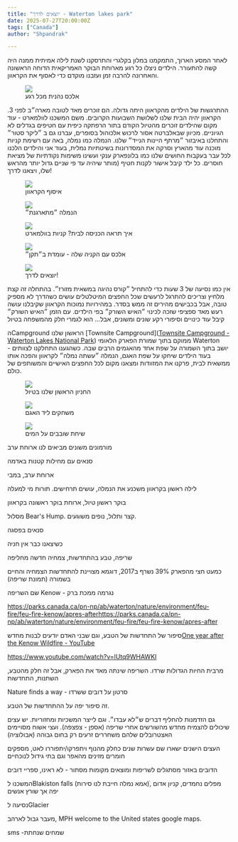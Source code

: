 ```yaml
---
title: "יוצאים לדרך - Waterton lakes park"
date: 2025-07-27T20:00:00Z
tags: ["Canada"]
author: "Shpandrak"

---
```


לאחר המסע הארוך,  התמקמנו במלון בקלגרי והתרסקנו לשנת לילה אמיתית ממנה היה קשה להתעורר. הילדים ניצלו כל רגע מארוחת הבוקר האמריקאית הדוחה הראשונה והאחרונה להרבה זמן ועזבנו מוקדם כדי לאסוף את הקראוון.

<figure class="centered-img">  
  <img src="alexWaffle.jpg"/>  
  <figcaption>אלכס נהנית מכל רגע</figcaption>  
</figure>

ההתרגשות של הילדים מהקראוון היתה גדולה. הם זוכרים מאד לטובה  מארה״ב לפני 3. הקראוון יהיה הבית שלנו לשלושת השבועות הקרובים. משם המשכנו לוולמארט - עוד מקום שהילדים זוכרים מהטיול הקודם בתור הרפתקה כיפית עם חטיפים בגדלים לא הגיוניים. מכיוון שבאלברטה אסור לרכוש אלכוהול בסופרים, עברנו גם ב ״ליקר סטור״ והתחלנו באיבזור ״מרתף היינות הנייד״ שלנו. הנמלה כמו נמלה, באה עם רשימת קניות מוכנה עוד מהארץ וסרקה את המסדרונות בשיטתיות נמלית, בעוד אני והילדים הלכנו לכל עבר בעקבות החושים שלנו כמו בלונפארק ענקי ועשינו משימות נקודתיות של מציאת חוסרים. כל ילד קיבל אישור לקנות חטיף (מותר שיהיה עד פי שניים גדול יותר מהראש שלו, ויצאנו לדרך!

<figure class="centered-img">  
  <img src="motorHome1.jpg"/>  
  <figcaption>איסוף הקראוון</figcaption>  
</figure>

<figure class="centered-img">  
  <img src="liquerStore.jpg"/>  
  <figcaption>הנמלה ״מתארגנת״</figcaption>  
</figure>

<figure class="centered-img">  
  <img src="wallmartDorMat.jpg"/>  
  <figcaption>איך תראה הכניסה לבית? קניות בוולמארט</figcaption>  
</figure>

<figure class="centered-img">  
  <img src="alexCheetos.jpg"/>  
  <figcaption>אלכס עם הקניה שלה - עומדת ב״תקן״</figcaption>  
</figure>

<figure class="centered-img">  
  <img src="motorHome2.jpg"/>  
  <figcaption>יוצאים לדרך!</figcaption>  
</figure>

אין כמו נסיעה של 3 שעות כדי להתחיל ״קורס נהיגה במשאית מזורז״. בהתחלה זה קצת מלחיץ וצריכים להתרגל לרעשים שכל החפצים המיטלטלים עושים כשהדרך לא מספיק טובה, אבל בכבישים מהירים זה ממש בסדר. במהירויות נמוכות הקראוון שקיבלנו עושה רעש מאד ספציפי שזכה לכינוי ״האיש השורק״ בפי הילדים. עם הזמן ״האיש השורק״ קיבל עוד כינויים וסיפורי רקע שונים ומשונים, אבל... הוא לגמרי חלק מהמשפחה בטיול

הCampground הראשון שלנו  [Townsite Campground]([Townsite Campground - Waterton Lakes National Park](https://parks.canada.ca/pn-np/ab/waterton/activ/camping/townsite-camping)) ממוקם בתוך שמורת הפארק הלאומי Waterton יושב בתוך השמורה על שפת אחד מהאגמים הרבים שבה. כשהגענו התחלקנו לצוותים - בעוד הילדים שיחקו על שפת האגם, הנמלה ״עשתה נמלה״ לקראוון והפכה אותו ממשאית לבית, פרקנו את המזוודות ומצאנו מקום לכל החפצים האישיים והמשותפים של כולם.

<figure class="centered-img">  
  <img src="firstRvSite.jpg"/>  
  <figcaption>החניון הראשון שלנו בטיול</figcaption>  
</figure>

<figure class="centered-img">  
  <img src="lakeside1.jpg"/>  
  <figcaption>משחקים ליד האגם</figcaption>  
</figure>

<figure class="centered-img">  
  <img src="lakeside2.jpg"/>  
  <figcaption>שיחת שובבים על המים</figcaption>  
</figure>

מורמונים משונים מביאים לנו ארוחת ערב

סנאים עם מחילות קטנות באדמה

ארוחת ערב, במבי

לילה ראשון בקראוון משכנע את הנמלה, עושים תרחישים. תורות מי למעלה

בוקר ראשון טיול, ארוחת בוקר ראשונה בקראוון

מסלול Bear's Hump. קצר ותלול, נופים משוגעים.

סנאים בפסגה

 כשיצאנו כבר אין חניה

שריפה, טבע בהתחדשות, צמחיה חדשה מחליפה

כמעט חצי מהפארק 39% נשרף ב2017, דוגמא מצויינת להתחדשות הצמחיה והחיים בשמורה (תמונת שריפה)

שם השריפה Kenow - נגרמה ממכת ברק

https://parks.canada.ca/pn-np/ab/waterton/nature/environment/feu-fire/feu-fire-kenow/apres-afterhttps://parks.canada.ca/pn-np/ab/waterton/nature/environment/feu-fire/feu-fire-kenow/apres-after

סיפור של התחדשות של הטבע, וגם שבני האדם יודעים לבנות מחדש[One year after the Kenow Wildfire - YouTube](https://www.youtube.com/watch?v=lUtq9WHAWKI)

https://www.youtube.com/watch?v=lUtq9WHAWKI

מרבית החיות הגדולות שרדו. השריפה שינתה מאד את הפארק, אבל זה חלק מהטבע, השתנות, התחדשות

Nature finds a way - סרטון על דובים ששרדו

זה סיפור יפה על ההתחדשות של הטבע.

גם הזדמנות להחליף דברים ש״לא עבדו״. וגם לייצר המשכיות ומחזוריות. יש עצים שיכולים להצמיח מחדש מהשורשים אחרי שריפה (אספן - צפצפה). ועצי אשוח מסויימים האצטרובלים שלהם משחררים זרעים רק בחום גבוהה (אבולוציה)

העצים הישנים ישארו שם עשרות שנים כחלק מהנוף ויתפרקו/יתפוררו לאט, מספקים חומרים מזינים מהאפר וגם בתי גידול לנוכחיים

הדובים באזור מסתגלים לשריפות ומוצאים מקומות מסתור - לא ראינו, ספריי דובים

המשכנו לBlakiston falls (אמא נמלה חייבת לנו סירות)ֿ, מפלים נחמדים, קניון אדום יפה אך שורץ אנשים

נסיעה לGlacier

מעבר גבול לארהב, MPH welcome to the United states google maps. 

sms -שמחים שנחתת
